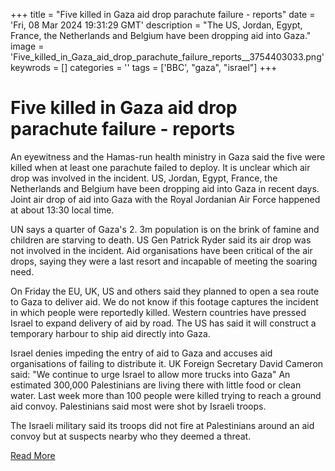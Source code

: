 +++
title = "Five killed in Gaza aid drop parachute failure - reports"
date = 'Fri, 08 Mar 2024 19:31:29 GMT'
description = "The US, Jordan, Egypt, France, the Netherlands and Belgium have been dropping aid into Gaza."
image = 'Five_killed_in_Gaza_aid_drop_parachute_failure_reports__3754403033.png'
keywrods =  []
categories = ''
tags = ['BBC', "gaza", "israel"]
+++

# Five killed in Gaza aid drop parachute failure - reports

An eyewitness and the Hamas-run health ministry in Gaza said the five were killed when at least one parachute failed to deploy.
It is unclear which air drop was involved in the incident.
US, Jordan, Egypt, France, the Netherlands and Belgium have been dropping aid into Gaza in recent days.
Joint air drop of aid into Gaza with the Royal Jordanian Air Force happened at about 13:30 local time.

UN says a quarter of Gaza's 2.
3m population is on the brink of famine and children are starving to death.
US Gen Patrick Ryder said its air drop was not involved in the incident.
Aid organisations have been critical of the air drops, saying they were a last resort and incapable of meeting the soaring need.

On Friday the EU, UK, US and others said they planned to open a sea route to Gaza to deliver aid.
We do not know if this footage captures the incident in which people were reportedly killed.
Western countries have pressed Israel to expand delivery of aid by road.
The US has said it will construct a temporary harbour to ship aid directly into Gaza.

Israel denies impeding the entry of aid to Gaza and accuses aid organisations of failing to distribute it.
UK Foreign Secretary David Cameron said: "We continue to urge Israel to allow more trucks into Gaza" An estimated 300,000 Palestinians are living there with little food or clean water.
Last week more than 100 people were killed trying to reach a ground aid convoy.
Palestinians said most were shot by Israeli troops.

The Israeli military said its troops did not fire at Palestinians around an aid convoy but at suspects nearby who they deemed a threat.


[Read More](https://www.bbc.co.uk/news/world-middle-east-68514467)
